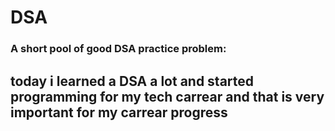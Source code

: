 # DSA
### A short pool of good DSA practice problem:
## today i learned a DSA a lot and started programming for my tech carrear and that is very important for my carrear progress
  
      
  
  
  
